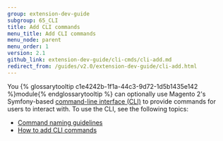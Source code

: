 ```yaml
---
group: extension-dev-guide
subgroup: 65_CLI
title: Add CLI commands
menu_title: Add CLI commands
menu_node: parent
menu_order: 1
version: 2.1
github_link: extension-dev-guide/cli-cmds/cli-add.md
redirect_from: /guides/v2.0/extension-dev-guide/cli-add.html
---
```


You {% glossarytooltip c1e4242b-1f1a-44c3-9d72-1d5b1435e142 %}module{% endglossarytooltip %} can optionally use Magento 2's Symfony-based <a href="{{page.baseurl}}/config-guide/cli/config-cli.html#config-new-cli-intro">command-line interface (CLI)</a> to provide commands for users to interact with. To use the CLI, see the following topics:

*	<a href="{{page.baseurl}}/extension-dev-guide/cli-cmds/cli-naming-guidelines.html">Command naming guidelines</a>
*	<a href="{{page.baseurl}}/extension-dev-guide/cli-cmds/cli-howto.html">How to add CLI commands</a>

